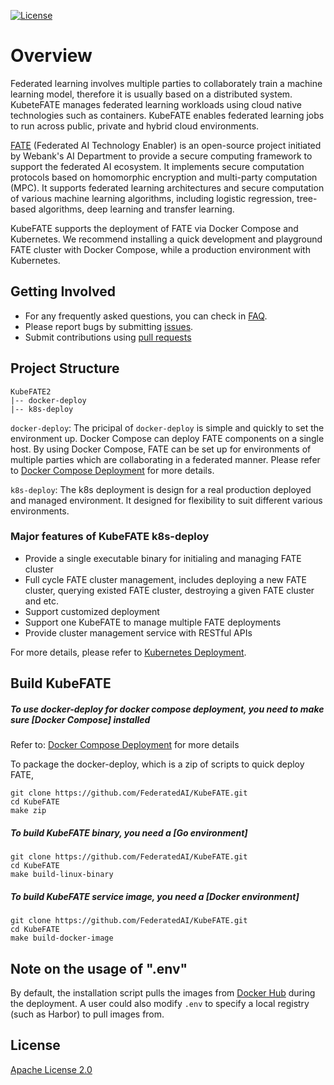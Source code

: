 [![License](https://img.shields.io/badge/License-Apache%202.0-blue.svg)](https://opensource.org/licenses/Apache-2.0)
# Overview
Federated learning involves multiple parties to collaborately train a machine learning model, therefore it is usually based on a distributed system. KubeteFATE manages federated learning workloads using cloud native technologies such as containers. KubeFATE enables federated learning jobs to run across public, private and hybrid cloud environments.

[FATE](https://github.com/FederatedAI/FATE) (Federated AI Technology Enabler) is an open-source project initiated by Webank's AI Department to provide a secure computing framework to support the federated AI ecosystem. It implements secure computation protocols based on homomorphic encryption and multi-party computation (MPC). It supports federated learning architectures and secure computation of various machine learning algorithms, including logistic regression, tree-based algorithms, deep learning and transfer learning.

KubeFATE supports the deployment of FATE via Docker Compose and Kubernetes. We recommend installing a quick development and playground FATE cluster with Docker Compose, while a production environment with Kubernetes. 

## Getting Involved
* For any frequently asked questions, you can check in [FAQ](https://github.com/FederatedAI/KubeFATE/wiki/KubeFATE#faqs).
* Please report bugs by submitting [issues](https://github.com/FederatedAI/KubeFATE/issues).
* Submit contributions using [pull requests](https://github.com/FederatedAI/KubeFATE/pulls)

## Project Structure
```
KubeFATE2
|-- docker-deploy   
|-- k8s-deploy   
```
`docker-deploy`: The pricipal of `docker-deploy` is simple and quickly to set the environment up. Docker Compose can deploy FATE components on a single host. By using Docker Compose, FATE can be set up for environments of multiple parties which are collaborating in a federated manner. Please refer to [Docker Compose Deployment](./docker-deploy/README.md) for more details.

`k8s-deploy`: The k8s deployment is design for a real production deployed and managed environment. It designed for flexibility to suit different various environments.

### Major features of KubeFATE k8s-deploy
  * Provide a single executable binary for initialing and managing FATE cluster
  * Full cycle FATE cluster management, includes deploying a new FATE cluster, querying existed FATE cluster, destroying a given FATE cluster and etc.
  * Support customized deployment
  * Support one KubeFATE to manage multiple FATE deployments
  * Provide cluster management service with RESTful APIs

For more details, please refer to [Kubernetes Deployment](./k8s-deploy/README.md).

## Build KubeFATE
##### To use docker-deploy for docker compose deployment, you need to make sure [Docker Compose] installed
Refer to: [Docker Compose Deployment](./docker-deploy/README.md) for more details

To package the docker-deploy, which is a zip of scripts to quick deploy FATE,
```
git clone https://github.com/FederatedAI/KubeFATE.git
cd KubeFATE
make zip
```

##### To build KubeFATE binary, you need a [Go environment] 

```
git clone https://github.com/FederatedAI/KubeFATE.git
cd KubeFATE
make build-linux-binary
```
##### To build KubeFATE service image, you need a [Docker environment]

```
git clone https://github.com/FederatedAI/KubeFATE.git
cd KubeFATE
make build-docker-image
```

## Note on the usage of ".env"
By default, the installation script pulls the images from [Docker Hub](https://hub.docker.com/u/federatedai) during the deployment. A user could also modify `.env` to specify a local registry (such as Harbor) to pull images from.

## License
[Apache License 2.0](https://github.com/FederatedAI/FATE/blob/master/LICENSE)
